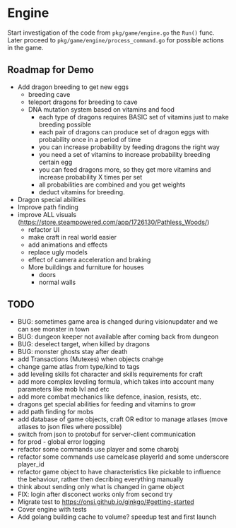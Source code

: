 # Engine

Start investigation of the code from `pkg/game/engine.go` the `Run()` func.
Later proceed to `pkg/game/engine/process_command.go` for possible actions in the game.

## Roadmap for Demo
- Add dragon breeding to get new eggs
  - breeding cave
  - teleport dragons for breeding to cave
  - DNA mutation system based on vitamins and food
    - each type of dragons requires BASIC set of vitamins just to make breeding possible
    - each pair of dragons can produce set of dragon eggs with probability once in a period of time
    - you can increase probability by feeding dragons the right way
    - you need a set of vitamins to increase probability breeding certain egg
    - you can feed dragons more, so they get more vitamins and increase probability X times per set
    - all probabilities are combined and you get weights
    - deduct vitamins for breeding.
- Dragon special abilities
- Improve path finding
- improve ALL visuals (https://store.steampowered.com/app/1726130/Pathless_Woods/)
  - refactor UI
  - make craft in real world easier
  - add animations and effects
  - replace ugly models
  - effect of camera acceleration and braking
  - More buildings and furniture for houses
    - doors
    - normal walls

## TODO
- BUG: sometimes game area is changed during visionupdater and we can see monster in town
- BUG: dungeon keeper not available after coming back from dungeon
- BUG: deselect target, when killed by dragons
- BUG: monster ghosts stay after death
- add Transactions (Mutexes) when objects cnahge
- change game atlas from type/kind to tags
- add leveling skills fot character and skills requirements for craft
- add more complex leveling formula, which takes into account many parameters like mob lvl and etc
- add more combat mechanics like defence, inasion, resists, etc.
- dragons get special abilities for feeding and vitamins to grow
- add path finding for mobs
- add database of game objects, craft OR editor to manage atlases (move atlases to json files where possible)
- switch from json to protobuf for server-client communication
- for prod - global error logging
- refactor some commands use player and some charobj
- refactor some commands use camelcase playerId and some underscore player_id
- refactor game object to have characteristics like pickable to influence the behaviour, rather then decribing everything manually
- think about sending only what is changed in game object
- FIX: login after disconect works only from second try
- Migrate test to https://onsi.github.io/ginkgo/#getting-started
- Cover engine with tests
- Add golang building cache to volume? speedup test and first launch
